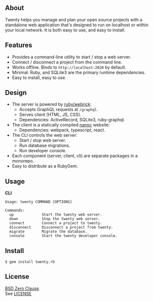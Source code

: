 ## About

Twenty helps you manage and plan your open source projects with a
standalone web application that's designed to run on localhost or
within your local network. It is both easy to use, and easy to install.

## Features

* Provides a command-line utility to start / stop a web server.
* Connect / disconnect a project from the command line.
* Works offline. Binds to `http://localhost:2020` by default.
* Minimal: Ruby, and SQLite3 are the primary runtime dependencies.
* Easy to install, easy to use.

## Design

* The server is powered by [ruby/webrick](https://github.com/ruby/webrick):
    - Accepts GraphQL requests at `/graphql`.
    - Serves client (HTML, JS, CSS).
    - Dependencies: ActiveRecord, SQLite3, ruby-graphql.
* The client is a statically compiled [nanoc](https://github.com/nanoc/nanoc) website:
    - Dependencies: webpack, typescript, react.
* The CLI controls the web server:
    - Start / stop web server.
    - Run database migrations.
    - Run developer console.
* Each component (server, client, cli) are separate packages
  in a monorepo.
* Easy to distribute as a RubyGem.

## Usage

**CLI**

    Usage: twenty COMMAND [OPTIONS]

    Commands:
      up             Start the twenty web server.
      down           Stop the twenty web server.
      connect        Connect a project to twenty.
      disconnect     Disconnect a project from twenty.
      migrate        Migrate the database.
      console        Start the twenty developer console.

## Install

    $ gem install twenty.rb

## License

[BSD Zero Clause](https://choosealicense.com/licenses/0bsd/).
<br>
See [LICENSE](./LICENSE)
